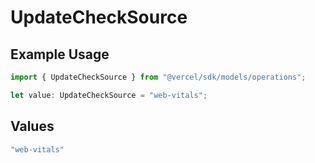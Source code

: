 # UpdateCheckSource

## Example Usage

```typescript
import { UpdateCheckSource } from "@vercel/sdk/models/operations";

let value: UpdateCheckSource = "web-vitals";
```

## Values

```typescript
"web-vitals"
```